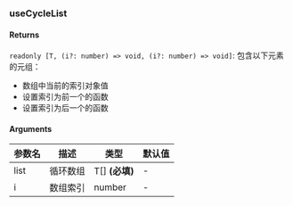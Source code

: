 ### useCycleList

#### Returns
`readonly [T, (i?: number) => void, (i?: number) => void]`: 包含以下元素的元组：
- 数组中当前的索引对象值
- 设置索引为前一个的函数
- 设置索引为后一个的函数

#### Arguments
|参数名|描述|类型|默认值|
|---|---|---|---|
|list|循环数组|T[]  **(必填)**|-|
|i|数组索引|number |-|